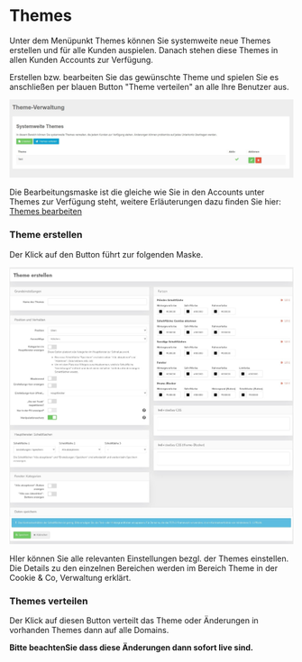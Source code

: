 # Themes

Unter dem Menüpunkt Themes können Sie systemweite neue Themes erstellen und für alle Kunden auspielen. Danach stehen diese Themes in allen Kunden Accounts zur Verfügung.

Erstellen bzw. bearbeiten Sie das gewünschte Theme und spielen Sie es anschließen per blauen Button "Theme verteilen" an alle Ihre Benutzer aus.

 ![screenshot-2020.10.01-14_11_27-1601554287383](../assets/screenshot-2020.10.01-14_11_27-1601554287383.jpg)

Die Bearbeitungsmaske ist die gleiche wie Sie in den Accounts unter Themes zur Verfügung steht, weitere Erläuterungen dazu finden Sie hier: [Themes bearbeiten](../funktionen/themes.md) 

### Theme erstellen

Der Klick auf den Button führt zur folgenden Maske.

![screenshot-1641834371507 (../assets/screenshot-1641834371507%2520(1).jpg)](../assets/screenshot-1641834371507%20(1).jpg)

HIer können Sie alle relevanten Einstellungen bezgl. der Themes einstellen. Die Details zu den einzelnen Bereichen werden im Bereich Theme in der Cookie & Co, Verwaltung erklärt.

### Themes verteilen

Der Klick auf diesen Button verteilt das Theme oder Änderungen in vorhanden Themes dann auf alle Domains. 

**Bitte beachtenSie dass diese Änderungen dann sofort live sind.**